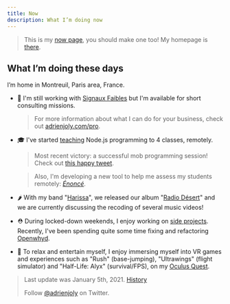 ```yaml
---
title: Now
description: What I’m doing now
---
```


> This is my [now page](http://nownownow.com/about), you should make one too! My homepage is [there](/).

## What I’m doing these days

I’m home in Montreuil, Paris area, France.

- 💼 I'm still working with [Signaux Faibles](https://beta.gouv.fr/startups/signaux-faibles.html) but I'm available for short consulting missions.

  > For more information about what I can do for your business, check out [adrienjoly.com/pro](/pro).

- 🎓 I've started [teaching](/teaching) Node.js programming to 4 classes, remotely.

  > Most recent victory: a successful mob programming session! Check out [this happy tweet](https://twitter.com/adrienjoly/status/1334413690477703168).

  > Also, I'm developing a new tool to help me assess my students remotely: [_Énoncé_](https://github.com/adrienjoly/enonce).
  
- 🌶 With my band "[Harissa](https://www.facebook.com/harissaquartet)", we released our album "[Radio Désert](https://harissa.bandcamp.com/album/radio-d-sert)" and we are currently discussing the recoding of several music videos!

- ⛑ During locked-down weekends, I enjoy working on [side projects](/prod). Recently, I've been spending quite some time fixing and refactoring [Openwhyd](https://github.com/openwhyd/openwhyd).

- 🥊 To relax and entertain myself, I enjoy immersing myself into VR games and experiences such as "Rush" (base-jumping), "Ultrawings" (flight simulator) and "Half-Life: Alyx" (survival/FPS), on my [Oculus Quest](/vr).

> Last update was January 5th, 2021. [History](https://github.com/adrienjoly/adrienjoly.github.com/commits/master/now)
>
> Follow [@adrienjoly](https://twitter.com/adrienjoly) on Twitter.
